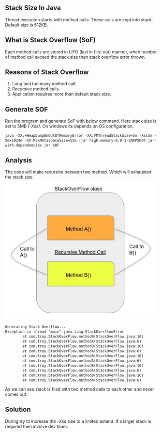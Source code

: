## Stack Size In Java
Thread execution starts with method calls. These calls are kept into stack. 
Default size is 512KB.

## What is Stack Overflow (SoF)
Each method calls are stored in LIFO (last in first out) manner, when number of method call exceed the stack size then stack overflow error thrown.

## Reasons of Stack Overflow
1) Long and too many method call.
2) Recursive method calls.
3) Application requires more than default stack size.

## Generate SOF
Run the program and generate SoF with below command. Here stack size is set to 5MB _(-Xss)_. On windows its depends on OS configuration.
```
java -XX:+HeapDumpOnOutOfMemoryError -XX:VMThreadStackSize=5m -Xss5m -Xmx1024m -XX:MaxMetaspaceSize=55m -jar high-memory-0.0.1-SNAPSHOT-jar-with-dependencies.jar SOF
```

## Analysis
The code will make recursive between two method. Which will exhausted the stack size.
<picture>
  <img alt="Recursive Call." src="../doc/StackOverFlow.JPG">
</picture>
 
```
Generating Stack Overflow...
Exception in thread "main" java.lang.StackOverflowError
        at com.troy.StackOverFlow.methodB(StackOverFlow.java:10)
        at com.troy.StackOverFlow.methodA(StackOverFlow.java:6)
        at com.troy.StackOverFlow.methodB(StackOverFlow.java:10)
        at com.troy.StackOverFlow.methodA(StackOverFlow.java:6)
        at com.troy.StackOverFlow.methodB(StackOverFlow.java:10)
        at com.troy.StackOverFlow.methodA(StackOverFlow.java:6)
        at com.troy.StackOverFlow.methodB(StackOverFlow.java:10)
        at com.troy.StackOverFlow.methodA(StackOverFlow.java:6)
        at com.troy.StackOverFlow.methodB(StackOverFlow.java:10)
        at com.troy.StackOverFlow.methodA(StackOverFlow.java:6)
```
As we can see stack is filed with two method calls to each other and never comes out.

## Solution
During try to increase the _-Xss_ size to a limited extend. If a larger stack is required then involve dev team.
